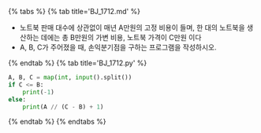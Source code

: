 {% tabs %}
{% tab title='BJ_1712.md' %}

* 노트북 판매 대수에 상관없이 매년 A만원의 고정 비용이 들며, 한 대의 노트북을 생산하는 데에는 총 B만원의 가변 비용, 노트북 가격이 C만원 이다
* A, B, C가 주어졌을 때, 손익분기점을 구하는 프로그램을 작성하시오.

{% endtab %}
{% tab title='BJ_1712.py' %}

```py
A, B, C = map(int, input().split())
if C <= B:
    print(-1)
else:
    print(A // (C - B) + 1)
```

{% endtab %}
{% endtabs %}